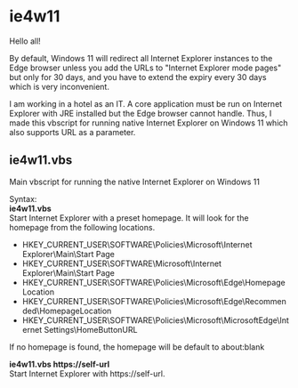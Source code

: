 # ie4w11

Hello all!  

By default, Windows 11 will redirect all Internet Explorer instances to the Edge browser unless you add the URLs to "Internet Explorer mode pages" but only for 30 days, and you have to extend the expiry every 30 days which is very inconvenient.  

I am working in a hotel as an IT. A core application must be run on Internet Explorer with JRE installed but the Edge browser cannot handle. Thus, I made this vbscript for running native Internet Explorer on Windows 11 which also supports URL as a parameter.

## ie4w11.vbs  
Main vbscript for running the native Internet Explorer on Windows 11

Syntax:  
**ie4w11.vbs**  
Start Internet Explorer with a preset homepage. It will look for the homepage from the following locations.  
- HKEY_CURRENT_USER\SOFTWARE\Policies\Microsoft\Internet Explorer\Main\Start Page  
- HKEY_CURRENT_USER\SOFTWARE\Microsoft\Internet Explorer\Main\Start Page  
- HKEY_CURRENT_USER\SOFTWARE\Policies\Microsoft\Edge\HomepageLocation  
- HKEY_CURRENT_USER\SOFTWARE\Policies\Microsoft\Edge\Recommended\HomepageLocation  
- HKEY_CURRENT_USER\SOFTWARE\Policies\Microsoft\MicrosoftEdge\Internet Settings\HomeButtonURL  

If no homepage is found, the homepage will be default to about:blank  

**ie4w11.vbs https://self-url**  
Start Internet Explorer with https://self-url.
